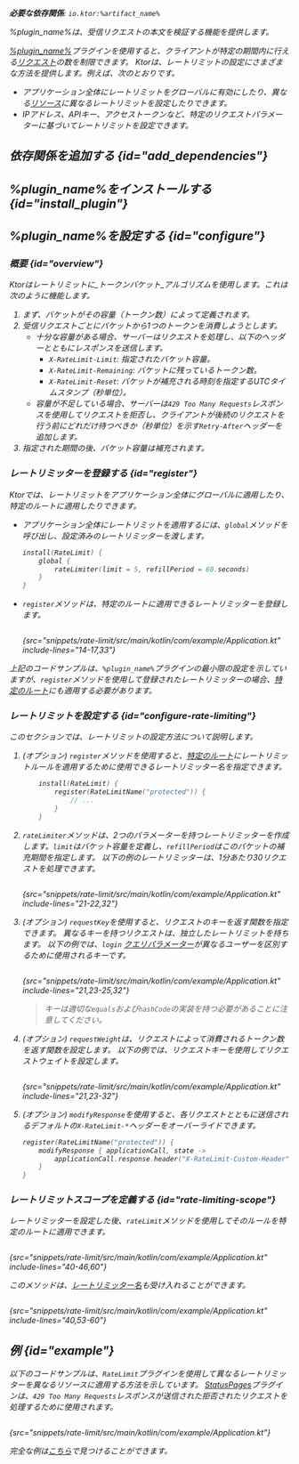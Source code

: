 [//]: # (title: レートリミット)

<show-structure for="chapter" depth="2"/>
<primary-label ref="server-plugin"/>

<var name="plugin_name" value="RateLimit"/>
<var name="package_name" value="io.ktor.server.plugins.ratelimit"/>
<var name="artifact_name" value="ktor-server-rate-limit"/>
<var name="plugin_api_link" value="https://api.ktor.io/ktor-server/ktor-server-plugins/ktor-server-rate-limit/io.ktor.server.plugins.ratelimit/-rate-limit.html"/>

<tldr>
<p>
<b>必要な依存関係</b>: <code>io.ktor:%artifact_name%</code>
</p>
<var name="example_name" value="rate-limit"/>
<include from="lib.topic" element-id="download_example"/>
<include from="lib.topic" element-id="native_server_supported"/>
</tldr>

<link-summary>
%plugin_name%は、受信リクエストの本文を検証する機能を提供します。
</link-summary>

[%plugin_name%](%plugin_api_link%)プラグインを使用すると、クライアントが特定の期間内に行える[リクエスト](server-requests.md)の数を制限できます。
Ktorは、レートリミットの設定にさまざまな方法を提供します。例えば、次のとおりです。
- アプリケーション全体にレートリミットをグローバルに有効にしたり、異なる[リソース](server-routing.md)に異なるレートリミットを設定したりできます。
- IPアドレス、APIキー、アクセストークンなど、特定のリクエストパラメーターに基づいてレートリミットを設定できます。

## 依存関係を追加する {id="add_dependencies"}

<include from="lib.topic" element-id="add_ktor_artifact_intro"/>
<include from="lib.topic" element-id="add_ktor_artifact"/>

## %plugin_name%をインストールする {id="install_plugin"}

<include from="lib.topic" element-id="install_plugin"/>

## %plugin_name%を設定する {id="configure"}

### 概要 {id="overview"}

Ktorはレートリミットに_トークンバケット_アルゴリズムを使用します。これは次のように機能します。
1. まず、バケットがその容量（トークン数）によって定義されます。
2. 受信リクエストごとにバケットから1つのトークンを消費しようとします。
    - 十分な容量がある場合、サーバーはリクエストを処理し、以下のヘッダーとともにレスポンスを送信します。
        - `X-RateLimit-Limit`: 指定されたバケット容量。
        - `X-RateLimit-Remaining`: バケットに残っているトークン数。
        - `X-RateLimit-Reset`: バケットが補充される時刻を指定するUTCタイムスタンプ（秒単位）。
    - 容量が不足している場合、サーバーは`429 Too Many Requests`レスポンスを使用してリクエストを拒否し、クライアントが後続のリクエストを行う前にどれだけ待つべきか（秒単位）を示す`Retry-After`ヘッダーを追加します。
3. 指定された期間の後、バケット容量は補充されます。

### レートリミッターを登録する {id="register"}
Ktorでは、レートリミットをアプリケーション全体にグローバルに適用したり、特定のルートに適用したりできます。
- アプリケーション全体にレートリミットを適用するには、`global`メソッドを呼び出し、設定済みのレートリミッターを渡します。
   ```kotlin
   install(RateLimit) {
       global {
           rateLimiter(limit = 5, refillPeriod = 60.seconds)
       }
   }
   ```

- `register`メソッドは、特定のルートに適用できるレートリミッターを登録します。
   ```kotlin
   ```
   {src="snippets/rate-limit/src/main/kotlin/com/example/Application.kt" include-lines="14-17,33"}

上記のコードサンプルは、`%plugin_name%`プラグインの最小限の設定を示していますが、`register`メソッドを使用して登録されたレートリミッターの場合、[特定のルート](#rate-limiting-scope)にも適用する必要があります。

### レートリミットを設定する {id="configure-rate-limiting"}

このセクションでは、レートリミットの設定方法について説明します。

1. (オプション) `register`メソッドを使用すると、[特定のルート](#rate-limiting-scope)にレートリミットルールを適用するために使用できるレートリミッター名を指定できます。
   ```kotlin
       install(RateLimit) {
           register(RateLimitName("protected")) {
               // ...
           }
       }
   ```

2. `rateLimiter`メソッドは、2つのパラメーターを持つレートリミッターを作成します。`limit`はバケット容量を定義し、`refillPeriod`はこのバケットの補充期間を指定します。
   以下の例のレートリミッターは、1分あたり30リクエストを処理できます。
   ```kotlin
   ```
   {src="snippets/rate-limit/src/main/kotlin/com/example/Application.kt" include-lines="21-22,32"}

3. (オプション) `requestKey`を使用すると、リクエストのキーを返す関数を指定できます。
   異なるキーを持つリクエストは、独立したレートリミットを持ちます。
   以下の例では、`login` [クエリパラメーター](server-requests.md#query_parameters)が異なるユーザーを区別するために使用されるキーです。
   ```kotlin
   ```
   {src="snippets/rate-limit/src/main/kotlin/com/example/Application.kt" include-lines="21,23-25,32"}

   > キーは適切な`equals`および`hashCode`の実装を持つ必要があることに注意してください。

4. (オプション) `requestWeight`は、リクエストによって消費されるトークン数を返す関数を設定します。
   以下の例では、リクエストキーを使用してリクエストウェイトを設定します。
   ```kotlin
   ```
   {src="snippets/rate-limit/src/main/kotlin/com/example/Application.kt" include-lines="21,23-32"}

5. (オプション) `modifyResponse`を使用すると、各リクエストとともに送信されるデフォルトの`X-RateLimit-*`ヘッダーをオーバーライドできます。
   ```kotlin
   register(RateLimitName("protected")) {
       modifyResponse { applicationCall, state ->
           applicationCall.response.header("X-RateLimit-Custom-Header", "Some value")
       }
   }
   ```

### レートリミットスコープを定義する {id="rate-limiting-scope"}

レートリミッターを設定した後、`rateLimit`メソッドを使用してそのルールを特定のルートに適用できます。

```kotlin
```
{src="snippets/rate-limit/src/main/kotlin/com/example/Application.kt" include-lines="40-46,60"}

このメソッドは、[レートリミッター名](#configure-rate-limiting)も受け入れることができます。

```kotlin
```
{src="snippets/rate-limit/src/main/kotlin/com/example/Application.kt" include-lines="40,53-60"}

## 例 {id="example"}

以下のコードサンプルは、`RateLimit`プラグインを使用して異なるレートリミッターを異なるリソースに適用する方法を示しています。
[StatusPages](server-status-pages.md)プラグインは、`429 Too Many Requests`レスポンスが送信された拒否されたリクエストを処理するために使用されます。

```kotlin
```
{src="snippets/rate-limit/src/main/kotlin/com/example/Application.kt"}

完全な例は[こちら](https://github.com/ktorio/ktor-documentation/tree/%ktor_version%/codeSnippets/snippets/rate-limit)で見つけることができます。